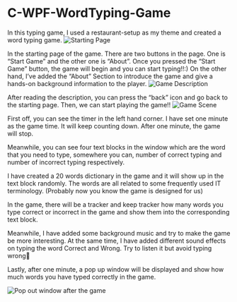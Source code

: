 # C-WPF-WordTyping-Game
In this typing game, I used a restaurant-setup as my theme and created a word typing game.
![Starting Page](https://github.com/hiuhongyung/CSharp-WPF-WordTyping-Game/blob/main/screenshots/starting_page.png)

In the starting page of the game. There are two buttons in the page. One is “Start Game” and the other one is “About”. Once you pressed the “Start Game” button, the game will begin and you can start typing!!:) On the other hand, I’ve added the “About” Section to introduce the game and give a hands-on background information to the player. 
![Game Description](https://github.com/hiuhongyung/CSharp-WPF-WordTyping-Game/blob/main/screenshots/game_description.png)

After reading the description, you can press the “back” icon and go back to the starting page. Then, we can start playing the game!!
![Game Scene](https://github.com/hiuhongyung/CSharp-WPF-WordTyping-Game/blob/main/screenshots/game_scene.png)

First off, you can see the timer in the left hand corner. I have set one minute as the game time. It will keep counting down. After one minute, the game will stop. 

Meanwhile, you can see four text blocks in the window which are the word that you need to type, somewhere you can, number of correct typing and number of incorrect typing respectively. 

I have created a 20 words dictionary in the game and it will show up in the text block randomly. The words are all related to some frequently used IT terminology. (Probably now you know the game is designed for us) 

In the game, there will be a tracker and keep tracker how many words you type correct or incorrect in the game and show them into the corresponding text block. 

Meanwhile, I have added some background music and try to make the game be more interesting. At the same time, I have added different sound effects on typing the word Correct and Wrong. Try to listen it but avoid typing wrong

Lastly, after one minute, a pop up window will be displayed and show how much words you have typed correctly in the game. 

![Pop out window after the game](https://github.com/hiuhongyung/CSharp-WPF-WordTyping-Game/blob/main/screenshots/pop_out_window.png)




